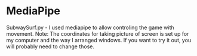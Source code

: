 # MediaPipe


SubwaySurf.py - I used mediapipe to allow controling the game with movement. Note: The coordinates for taking picture of screen is set up for my computer and the way I arranged windows. If you want to try it out, you will probably need to change those.
